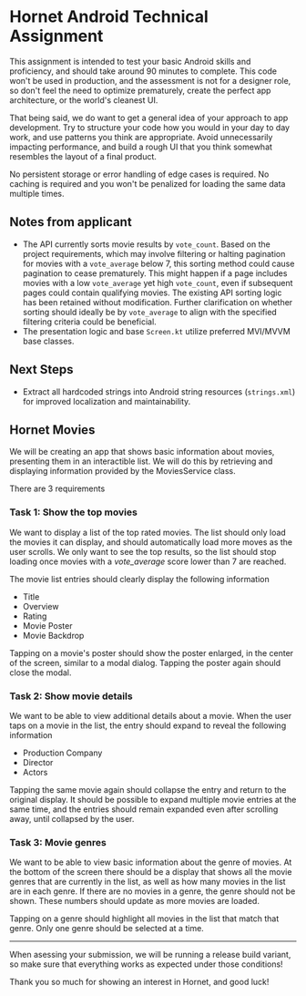# Hornet Android Technical Assignment

This assignment is intended to test your basic Android skills and proficiency, and should take
around 90 minutes to complete. This code won't be used in production, and the assessment is not for
a designer role, so don't feel the need to optimize prematurely, create the perfect app
architecture, or the world's cleanest UI.

That being said, we do want to get a general idea of your approach to app development. Try to
structure your code how you would in your day to day work, and use patterns you think are
appropriate. Avoid unnecessarily impacting performance, and build a rough UI that you think somewhat
resembles the layout of a final product.

No persistent storage or error handling of edge cases is required. No caching is required and you
won't be penalized for loading the same data multiple times.

## Notes from applicant

- The API currently sorts movie results by `vote_count`. Based on the project requirements, which may involve filtering or halting pagination for movies with a `vote_average` below 7, this sorting method could cause pagination to cease prematurely. This might happen if a page includes movies with a low `vote_average` yet high `vote_count`, even if subsequent pages could contain qualifying movies. The existing API sorting logic has been retained without modification. Further clarification on whether sorting should ideally be by `vote_average` to align with the specified filtering criteria could be beneficial.
- The presentation logic and base `Screen.kt` utilize preferred MVI/MVVM base classes.

## Next Steps

- Extract all hardcoded strings into Android string resources (`strings.xml`) for improved localization and maintainability.




## Hornet Movies

We will be creating an app that shows basic information about movies, presenting them in an
interactible list. We will do this by retrieving and displaying information provided by the
MoviesService class.

There are 3 requirements

### Task 1: Show the top movies

We want to display a list of the top rated movies. The list should only load the movies it can
display, and should automatically load more moves as the user scrolls. We only want to see the top
results, so the list should stop loading once movies with a _vote_average_ score lower than 7 are
reached.

The movie list entries should clearly display the following information

- Title
- Overview
- Rating
- Movie Poster
- Movie Backdrop

Tapping on a movie's poster should show the poster enlarged, in the center of the screen, similar to
a modal dialog. Tapping the poster again should close the modal.

### Task 2: Show movie details

We want to be able to view additional details about a movie. When the user taps on a movie in the
list, the entry should expand to reveal the following information

- Production Company
- Director
- Actors

Tapping the same movie again should collapse the entry and return to the original display. It should
be possible to expand multiple movie entries at the same time, and the entries should remain
expanded even after scrolling away, until collapsed by the user.

### Task 3: Movie genres

We want to be able to view basic information about the genre of movies. At the bottom of the screen
there should be a display that shows all the movie genres that are currently in the list, as well as
how many movies in the list are in each genre. If there are no movies in a genre, the genre should
not be shown. These numbers should update as more movies are loaded.

Tapping on a genre should highlight all movies in the list that match that genre. Only one genre
should be selected at a time.

---

When asessing your submission, we will be running a release build variant, so make sure that
everything works as expected under those conditions!

Thank you so much for showing an interest in Hornet, and good luck!

